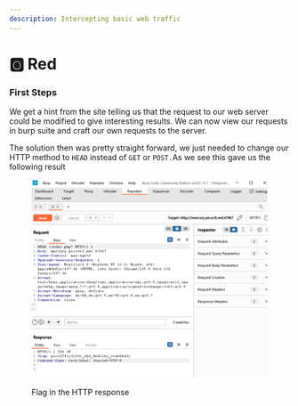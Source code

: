 ```yaml
---
description: Intercepting basic web traffic
---
```


# 🅾 Red

### First Steps

We get a hint from the site telling us that the request to our web server could be modified to give interesting results. We can now view our requests in burp suite and craft our own requests to the server.

The solution then was pretty straight forward, we just needed to change our HTTP method to `HEAD` instead of `GET` or `POST.`As we see this gave us the following result

<figure><img src=".gitbook/assets/image (1).png" alt=""><figcaption><p>Flag in the HTTP response </p></figcaption></figure>
